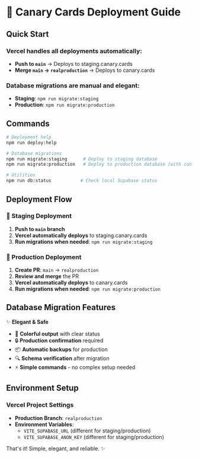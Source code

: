 # 🚀 Canary Cards Deployment Guide

## Quick Start

### Vercel handles all deployments automatically:
- **Push to `main`** → Deploys to staging.canary.cards
- **Merge `main` → `realproduction`** → Deploys to canary.cards

### Database migrations are manual and elegant:
- **Staging**: `npm run migrate:staging`
- **Production**: `npm run migrate:production`

## Commands

```bash
# Deployment help
npm run deploy:help

# Database migrations
npm run migrate:staging      # Deploy to staging database
npm run migrate:production   # Deploy to production database (with confirmation + backup)

# Utilities
npm run db:status           # Check local Supabase status
```

## Deployment Flow

### 🧪 Staging Deployment
1. **Push to `main` branch**
2. **Vercel automatically deploys** to staging.canary.cards
3. **Run migrations when needed**: `npm run migrate:staging`

### 🚀 Production Deployment  
1. **Create PR**: `main` → `realproduction`
2. **Review and merge** the PR
3. **Vercel automatically deploys** to canary.cards  
4. **Run migrations when needed**: `npm run migrate:production`

## Database Migration Features

✨ **Elegant & Safe**
- 🎨 **Colorful output** with clear status
- 🔒 **Production confirmation** required
- 📦 **Automatic backups** for production
- 🔍 **Schema verification** after migration
- ⚡ **Simple commands** - no complex setup needed

## Environment Setup

### Vercel Project Settings
- **Production Branch**: `realproduction`
- **Environment Variables**: 
  - `VITE_SUPABASE_URL` (different for staging/production)
  - `VITE_SUPABASE_ANON_KEY` (different for staging/production)

That's it! Simple, elegant, and reliable. ✨